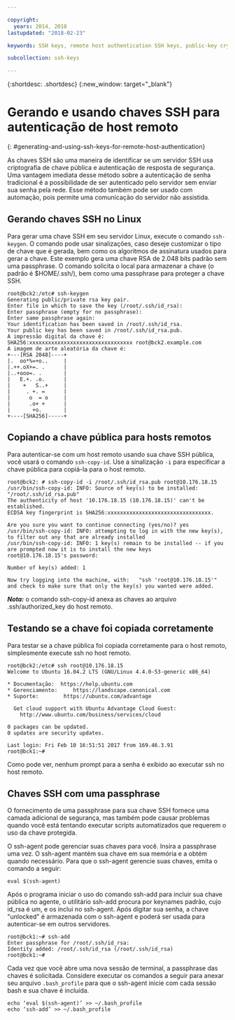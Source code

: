 ```yaml
---

copyright:
  years: 2014, 2018
lastupdated: "2018-02-23"

keywords: SSH keys, remote host authentication SSH keys, public-key cryptography

subcollection: ssh-keys

---
```


{:shortdesc: .shortdesc}
{:new_window: target="_blank"}

# Gerando e usando chaves SSH para autenticação de host remoto
{: #generating-and-using-ssh-keys-for-remote-host-authentication}

As chaves SSH são uma maneira de identificar se um servidor SSH usa criptografia de chave pública e
autenticação de resposta de segurança. Uma vantagem imediata desse método sobre a autenticação de senha
tradicional é a possibilidade de ser autenticado pelo servidor sem enviar sua senha pela rede. Esse método também
pode ser usado com automação, pois permite uma comunicação do servidor não assistida.

## Gerando chaves SSH no Linux

Para gerar uma chave SSH em seu servidor Linux, execute o comando `ssh-keygen`. O
comando pode usar sinalizações, caso deseje customizar o tipo de chave que é gerada, bem como os
algoritmos de assinatura usados para gerar a chave. Este exemplo gera uma chave RSA de 2.048 bits padrão sem
uma passphrase. O comando solicita o local para armazenar a chave (o padrão é $HOME/.ssh/), bem como uma
passphrase para proteger a chave SSH.

    root@bck2:/etc# ssh-keygen
    Generating public/private rsa key pair.
    Enter file in which to save the key (/root/.ssh/id_rsa):
    Enter passphrase (empty for no passphrase):
    Enter same passphrase again:
    Your identification has been saved in /root/.ssh/id_rsa.
    Your public key has been saved in /root/.ssh/id_rsa.pub.
    A impressão digital da chave é:
    SHA256:xxxxxxxxxxxxxxxxxxxxxxxxxxxxxxxxx root@bck2.example.com
    A imagem de arte aleatória da chave é:
    +---[RSA 2048]----+
    |.  oo*%=+o..     |
    |.++.oX+=. .      |
    |..+ooo=. .       |
    |   E.+. .o.      |
    |    +   S..+     |
    |     . +. =      |
    |      o  = o     |
    |      .o+ +      |
    |       +o.       |
    +----[SHA256]-----+

## Copiando a chave pública para hosts remotos

Para autenticar-se com um host remoto usando sua chave SSH pública, você usará o
comando `ssh-copy-id`. Use a sinalização `-i` para especificar a
chave pública para copiá-la para o host remoto.

    root@bck2: # ssh-copy-id -i /root/.ssh/id_rsa.pub root@10.176.18.15
    /usr/bin/ssh-copy-id: INFO: Source of key(s) to be installed: "/root/.ssh/id_rsa.pub"
    The authenticity of host '10.176.18.15 (10.176.18.15)' can't be established.
    ECDSA key fingerprint is SHA256:xxxxxxxxxxxxxxxxxxxxxxxxxxxxxxxxx.

    Are you sure you want to continue connecting (yes/no)? yes
    /usr/bin/ssh-copy-id: INFO: attempting to log in with the new key(s), to filter out any that are already installed
    /usr/bin/ssh-copy-id: INFO: 1 key(s) remain to be installed -- if you are prompted now it is to install the new keys
    root@10.176.18.15's password:

    Number of key(s) added: 1

    Now try logging into the machine, with:   "ssh 'root@10.176.18.15'"
    and check to make sure that only the key(s) you wanted were added.

***Nota:*** o comando ssh-copy-id anexa as chaves ao arquivo
.ssh/authorized_key do host remoto.

## Testando se a chave foi copiada corretamente

Para testar se a chave pública foi copiada corretamente para o host remoto, simplesmente execute ssh no
host remoto.

    root@bck2:/etc# ssh root@10.176.18.15
    Welcome to Ubuntu 16.04.2 LTS (GNU/Linux 4.4.0-53-generic x86_64)

    * Documentação:  https://help.ubuntu.com
    * Gerenciamento:     https://landscape.canonical.com
    * Suporte:        https://ubuntu.com/advantage

      Get cloud support with Ubuntu Advantage Cloud Guest:
        http://www.ubuntu.com/business/services/cloud

    0 packages can be updated.
    0 updates are security updates.

    Last login: Fri Feb 10 16:51:51 2017 from 169.46.3.91
    root@bck1:~#

Como pode ver, nenhum prompt para a senha é exibido ao executar ssh no host remoto.

## Chaves SSH com uma passphrase

O fornecimento de uma passphrase para sua chave SSH fornece uma camada adicional de segurança, mas também
pode causar problemas quando você está tentando executar scripts automatizados que requerem o uso da chave
protegida.

O ssh-agent pode gerenciar suas chaves para você. Insira a passphrase uma vez. O ssh-agent mantém sua
chave em sua memória e a obtém quando necessário. Para que o ssh-agent gerencie suas chaves, emita o comando a
seguir:

    eval $(ssh-agent)

Após o programa iniciar o uso do comando ssh-add para incluir sua chave pública no agente, o
utilitário ssh-add procura por keynames padrão, cujo id_rsa é um, e os inclui no ssh-agent. Após digitar sua
senha, a chave "unlocked" é armazenada com o ssh-agent e poderá ser usada para autenticar-se em outros
servidores.

    root@bck1:~# ssh-add
    Enter passphrase for /root/.ssh/id_rsa:
    Identity added: /root/.ssh/id_rsa (/root/.ssh/id_rsa)
    root@bck1:~#

Cada vez que você abre uma nova sessão de terminal, a passphrase das chaves é solicitada. Considere
executar os comandos a seguir para anexar seu arquivo `.bash_profile` para que
o ssh-agent inicie com cada sessão bash e sua chave é incluída.

    echo ‘eval $(ssh-agent)’ >> ~/.bash_profile
    echo ‘ssh-add’ >> ~/.bash_profile
